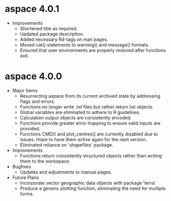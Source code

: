 # aspace 4.0.1
* Improvements
    * Shortened title as required.
    * Updated package description. 
    * Added necessary Rd-tags on man pages.
    * Moved cat() statements to warning() and message() formats.
    * Ensured that user environments are properly restored after functions exit.

# aspace 4.0.0
* Major Items
    * Resurrecting aspace from its current archived state by addressing flags and errors.
    * Functions no longer write .txt files but rather return list objects.
    * Global variables are eliminated to adhere to R guidelines.
    * Calculation output objects are consistently encoded.
    * Functions provide greater error-trapping to ensure valid inputs are provided.
    * Functions CMD() and plot_centres() are currently disabled due to issues. Hope to have them active again for the next version.
    * Eliminated reliance on 'shapefiles' package.
* Improvements
    * Functions return consistently structured objects rather than writing them to the workspace.
* Bugfixes
    * Updates and adjustments to manual pages.
* Future Plans
    * Incorporate vector geographic data objects with package 'terra'.
    * Produce a generic plotting function, eliminating the need for multiple forms.

